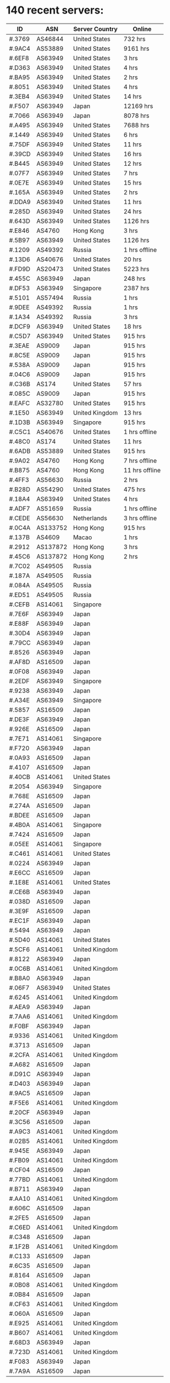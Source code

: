 # 140 recent servers:

| ID | ASN | Server Country | Online |
| ------ | ------ | ------ | ------ |
| #.3769 | AS46844 | United States | 732 hrs |
| #.9AC4 | AS53889 | United States | 9161 hrs |
| #.6EF8 | AS63949 | United States | 3 hrs |
| #.D363 | AS63949 | United States | 4 hrs |
| #.BA95 | AS63949 | United States | 2 hrs |
| #.8051 | AS63949 | United States | 4 hrs |
| #.3EB4 | AS63949 | United States | 14 hrs |
| #.F507 | AS63949 | Japan | 12169 hrs |
| #.7066 | AS63949 | Japan | 8078 hrs |
| #.A495 | AS63949 | United States | 7688 hrs |
| #.1449 | AS63949 | United States | 6 hrs |
| #.75DF | AS63949 | United States | 11 hrs |
| #.39CD | AS63949 | United States | 16 hrs |
| #.B445 | AS63949 | United States | 12 hrs |
| #.07F7 | AS63949 | United States | 7 hrs |
| #.0E7E | AS63949 | United States | 15 hrs |
| #.165A | AS63949 | United States | 2 hrs |
| #.DDA9 | AS63949 | United States | 11 hrs |
| #.285D | AS63949 | United States | 24 hrs |
| #.643D | AS63949 | United States | 1126 hrs |
| #.E846 | AS4760 | Hong Kong | 3 hrs |
| #.5B97 | AS63949 | United States | 1126 hrs |
| #.1209 | AS49392 | Russia | 1 hrs offline |
| #.13D6 | AS40676 | United States | 20 hrs |
| #.FD9D | AS20473 | United States | 5223 hrs |
| #.455C | AS63949 | Japan | 248 hrs |
| #.DF53 | AS63949 | Singapore | 2387 hrs |
| #.5101 | AS57494 | Russia | 1 hrs |
| #.9DEE | AS49392 | Russia | 1 hrs |
| #.1A34 | AS49392 | Russia | 3 hrs |
| #.DCF9 | AS63949 | United States | 18 hrs |
| #.C5D7 | AS63949 | United States | 915 hrs |
| #.3EAE | AS9009 | Japan | 915 hrs |
| #.8C5E | AS9009 | Japan | 915 hrs |
| #.538A | AS9009 | Japan | 915 hrs |
| #.04C6 | AS9009 | Japan | 915 hrs |
| #.C36B | AS174 | United States | 57 hrs |
| #.085C | AS9009 | Japan | 915 hrs |
| #.EAFC | AS32780 | United States | 915 hrs |
| #.1E50 | AS63949 | United Kingdom | 13 hrs |
| #.1D3B | AS63949 | Singapore | 915 hrs |
| #.C5C1 | AS40676 | United States | 1 hrs offline |
| #.48C0 | AS174 | United States | 11 hrs |
| #.6ADB | AS53889 | United States | 915 hrs |
| #.9A02 | AS4760 | Hong Kong | 7 hrs offline |
| #.B875 | AS4760 | Hong Kong | 11 hrs offline |
| #.4FF3 | AS56630 | Russia | 2 hrs |
| #.B28D | AS54290 | United States | 475 hrs |
| #.18A4 | AS63949 | United States | 4 hrs |
| #.ADF7 | AS51659 | Russia | 1 hrs offline |
| #.CEDE | AS56630 | Netherlands | 3 hrs offline |
| #.0C4A | AS133752 | Hong Kong | 915 hrs |
| #.137B | AS4609 | Macao | 1 hrs |
| #.2912 | AS137872 | Hong Kong | 3 hrs |
| #.45C6 | AS137872 | Hong Kong | 2 hrs |
| #.7C02 | AS49505 | Russia | |
| #.187A | AS49505 | Russia | |
| #.084A | AS49505 | Russia | |
| #.ED51 | AS49505 | Russia | |
| #.CEFB | AS14061 | Singapore | |
| #.7E6F | AS63949 | Japan | |
| #.E88F | AS63949 | Japan | |
| #.30D4 | AS63949 | Japan | |
| #.79CC | AS63949 | Japan | |
| #.8526 | AS63949 | Japan | |
| #.AF8D | AS16509 | Japan | |
| #.0F08 | AS63949 | Japan | |
| #.2EDF | AS63949 | Singapore | |
| #.9238 | AS63949 | Japan | |
| #.A34E | AS63949 | Singapore | |
| #.5857 | AS16509 | Japan | |
| #.DE3F | AS63949 | Japan | |
| #.926E | AS16509 | Japan | |
| #.7E71 | AS14061 | Singapore | |
| #.F720 | AS63949 | Japan | |
| #.0A93 | AS16509 | Japan | |
| #.4107 | AS16509 | Japan | |
| #.40CB | AS14061 | United States | |
| #.2054 | AS63949 | Singapore | |
| #.768E | AS16509 | Japan | |
| #.274A | AS16509 | Japan | |
| #.BDEE | AS16509 | Japan | |
| #.4B0A | AS14061 | Singapore | |
| #.7424 | AS16509 | Japan | |
| #.05EE | AS14061 | Singapore | |
| #.C461 | AS14061 | United States | |
| #.0224 | AS63949 | Japan | |
| #.E6CC | AS16509 | Japan | |
| #.1E8E | AS14061 | United States | |
| #.CE6B | AS63949 | Japan | |
| #.038D | AS16509 | Japan | |
| #.3E9F | AS16509 | Japan | |
| #.EC1F | AS63949 | Japan | |
| #.5494 | AS63949 | Japan | |
| #.5D40 | AS14061 | United States | |
| #.5CF6 | AS14061 | United Kingdom | |
| #.8122 | AS63949 | Japan | |
| #.0C6B | AS14061 | United Kingdom | |
| #.B8A0 | AS63949 | Japan | |
| #.06F7 | AS63949 | United States | |
| #.6245 | AS14061 | United Kingdom | |
| #.AEA9 | AS63949 | Japan | |
| #.7AA6 | AS14061 | United Kingdom | |
| #.F0BF | AS63949 | Japan | |
| #.9336 | AS14061 | United Kingdom | |
| #.3713 | AS16509 | Japan | |
| #.2CFA | AS14061 | United Kingdom | |
| #.A682 | AS16509 | Japan | |
| #.D91C | AS63949 | Japan | |
| #.D403 | AS63949 | Japan | |
| #.9AC5 | AS16509 | Japan | |
| #.F5E6 | AS14061 | United Kingdom | |
| #.20CF | AS63949 | Japan | |
| #.3C56 | AS16509 | Japan | |
| #.A9C3 | AS14061 | United Kingdom | |
| #.02B5 | AS14061 | United Kingdom | |
| #.945E | AS63949 | Japan | |
| #.FB09 | AS14061 | United Kingdom | |
| #.CF04 | AS16509 | Japan | |
| #.77BD | AS14061 | United Kingdom | |
| #.B711 | AS63949 | Japan | |
| #.AA10 | AS14061 | United Kingdom | |
| #.606C | AS16509 | Japan | |
| #.2FE5 | AS16509 | Japan | |
| #.C6ED | AS14061 | United Kingdom | |
| #.C348 | AS16509 | Japan | |
| #.1F2B | AS14061 | United Kingdom | |
| #.C133 | AS16509 | Japan | |
| #.6C35 | AS16509 | Japan | |
| #.8164 | AS16509 | Japan | |
| #.0B08 | AS14061 | United Kingdom | |
| #.0B84 | AS16509 | Japan | |
| #.CF63 | AS14061 | United Kingdom | |
| #.060A | AS16509 | Japan | |
| #.E925 | AS14061 | United Kingdom | |
| #.B607 | AS14061 | United Kingdom | |
| #.68D3 | AS63949 | Japan | |
| #.723D | AS14061 | United Kingdom | |
| #.F083 | AS63949 | Japan | |
| #.7A9A | AS16509 | Japan | |

